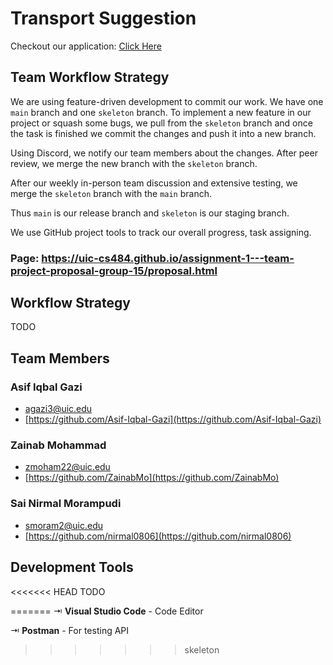 # Transport Suggestion
Checkout our application: [Click Here](https://tinyurl.com/npa8tsyj)

## Team Workflow Strategy
We are using feature-driven development to commit our work. We have one `main` branch and one `skeleton` branch. To implement a new feature in our project or squash some bugs, we pull from the `skeleton` branch and once the task is finished we commit the changes and push it into a new branch. 

Using Discord, we notify our team members about the changes. After peer review, we merge the new branch with the `skeleton` branch.

After our weekly in-person team discussion and extensive testing, we merge the `skeleton` branch with the `main` branch.

Thus `main` is our release branch and `skeleton` is our staging branch.

We use GitHub project tools to track our overall progress, task assigning.



### Page: https://uic-cs484.github.io/assignment-1---team-project-proposal-group-15/proposal.html

## Workflow Strategy
TODO

## Team Members
### Asif Iqbal Gazi 
- [agazi3@uic.edu](agazi3@uic.edu)
- [https://github.com/Asif-Iqbal-Gazi](https://github.com/Asif-Iqbal-Gazi)

###  Zainab Mohammad 
- [zmoham22@uic.edu](zmoham22@uic.edu)
- [https://github.com/ZainabMo](https://github.com/ZainabMo)

### Sai Nirmal Morampudi 
- [smoram2@uic.edu](smoram2@uic.edu)
- [https://github.com/nirmal0806](https://github.com/nirmal0806)

## Development Tools
<<<<<<< HEAD
TODO

=======
⇥ **Visual Studio Code** - Code Editor

⇥ **Postman** - For testing API
>>>>>>> skeleton
